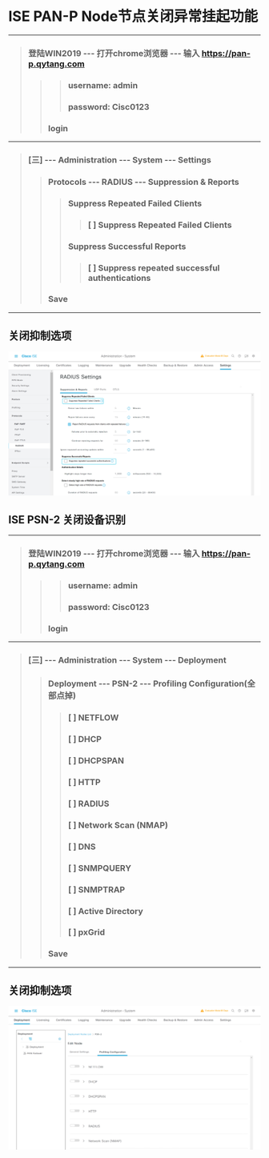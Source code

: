 # ISE PAN-P Node节点关闭异常挂起功能

---

> ### 登陆WIN2019 --- 打开chrome浏览器 --- 输入 https://pan-p.qytang.com
>>> ### username: admin
>>> ### password: Cisc0123
>> ### login
---
> ###  [三] --- Administration --- System --- Settings
>> ### Protocols --- RADIUS --- Suppression & Reports
>>> ### Suppress Repeated Failed Clients
>>>> ### [  ] Suppress Repeated Failed Clients
>>> ### Suppress Successful Reports 
>>>> ### [  ] Suppress repeated successful authentications
>> ### Save

---

## 关闭抑制选项
![](./images/5.7_1_RADIUS关闭抑制.png)


## ISE PSN-2 关闭设备识别

---

> ### 登陆WIN2019 --- 打开chrome浏览器 --- 输入 https://pan-p.qytang.com
>>> ### username: admin
>>> ### password: Cisc0123
>> ### login
 
---

> ###  [三] --- Administration --- System --- Deployment
>> ### Deployment --- PSN-2 --- Profiling Configuration(全部点掉)
>>> ### [  ] NETFLOW
>>> ### [  ] DHCP
>>> ### [  ] DHCPSPAN
>>> ### [  ] HTTP
>>> ### [  ] RADIUS
>>> ### [  ] Network Scan (NMAP)
>>> ### [  ] DNS
>>> ### [  ] SNMPQUERY
>>> ### [  ] SNMPTRAP
>>> ### [  ] Active Directory
>>> ### [  ] pxGrid
>> ### Save

---

## 关闭抑制选项
![](./images/5.7_2_关闭PSN-2设备识别.png)
